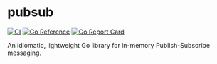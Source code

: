 # pubsub

[![CI](https://github.com/denpeshkov/pubsub/actions/workflows/ci.yaml/badge.svg?branch=main)](https://github.com/denpeshkov/pubsub/actions/workflows/ci.yaml)
[![Go Reference](https://pkg.go.dev/badge/github.com/denpeshkov/pubsub.svg)](https://pkg.go.dev/github.com/denpeshkov/pubsub)
[![Go Report Card](https://goreportcard.com/badge/github.com/denpeshkov/pubsub)](https://goreportcard.com/report/github.com/denpeshkov/pubsub)

An idiomatic, lightweight Go library for in-memory Publish-Subscribe messaging.
